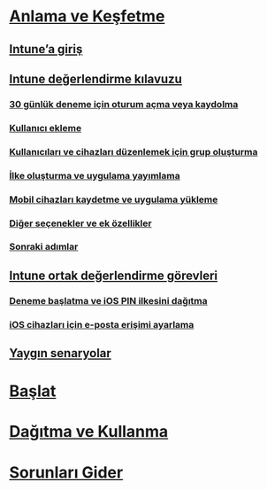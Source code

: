 # [Anlama ve Keşfetme](introduction-to-microsoft-intune.md)
## [Intune’a giriş](introduction-to-microsoft-intune.md)
## [Intune değerlendirme kılavuzu](get-started-with-a-30-day-trial-of-microsoft-intune.md)
### [30 günlük deneme için oturum açma veya kaydolma](get-started-with-a-30-day-trial-of-microsoft-intune-step-1.md)
### [Kullanıcı ekleme](get-started-with-a-30-day-trial-of-microsoft-intune-step-2.md)
### [Kullanıcıları ve cihazları düzenlemek için grup oluşturma](get-started-with-a-30-day-trial-of-microsoft-intune-step-3.md)
### [İlke oluşturma ve uygulama yayımlama](get-started-with-a-30-day-trial-of-microsoft-intune-step-4.md)
### [Mobil cihazları kaydetme ve uygulama yükleme](get-started-with-a-30-day-trial-of-microsoft-intune-step-5.md)
### [Diğer seçenekler ve ek özellikler](get-started-with-a-30-day-trial-of-microsoft-intune-step-6.md)
### [Sonraki adımlar](get-started-with-a-30-day-trial-of-microsoft-intune-step-7.md)
## [Intune ortak değerlendirme görevleri](common-microsoft-intune-evaluation-tasks.md)
### [Deneme başlatma ve iOS PIN ilkesini dağıtma](start-a-microsoft-intune-trial-and-deploy-ios-pin-policy.md)
### [iOS cihazları için e-posta erişimi ayarlama](set-up-email-access-for-ios-devices-using-microsoft-intune.md)
## [Yaygın senaryolar](common-ways-to-use-intune.md)

<!--- ## [Intune FAQ](frequently-asked-questions-for-microsoft-intune.md)--->

# [Başlat](/intune/get-started/what-to-know-before-you-start-microsoft-intune)
<!-- # [Plan and Design](/intune/plan-design/ways-to-do-enterprise-mobility) -->
# [Dağıtma ve Kullanma](/intune/deploy-use/overview-of-device-and-app-lifecycles-in-microsoft-intune)
# [Sorunları Gider](/intune/troubleshoot/how-to-get-support-for-microsoft-intune)


<!--HONumber=May16_HO1-->


